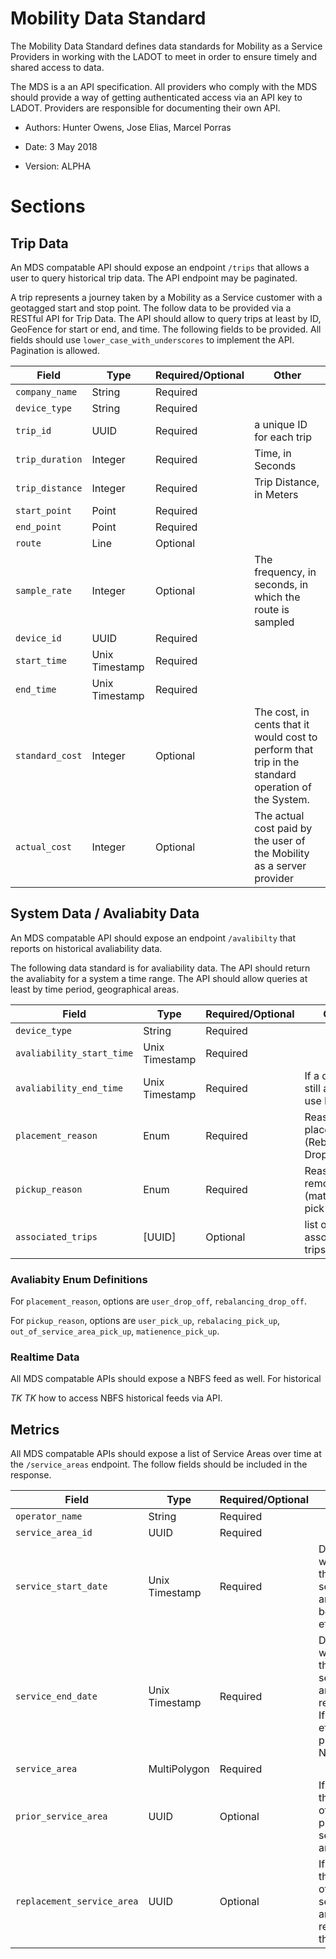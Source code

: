 # Mobility Data Standard

The Mobility Data Standard defines data standards for Mobility as a Service Providers in working with the LADOT to meet in order to ensure timely and shared access to data. 

The MDS is a an API specification. All providers who comply with the MDS should provide a way of getting authenticated access via an API key to LADOT. Providers are responsible for documenting their own API. 

* Authors: Hunter Owens, Jose Elias, Marcel Porras 

* Date: 3 May 2018 

* Version: ALPHA 

# Sections 

## Trip Data

An MDS compatable API should expose an endpoint `/trips` that allows a user to query historical trip data. The API endpoint may be paginated. 

A trip represents a journey taken by a Mobility as a Service customer with a geotagged start and stop point. The follow data to be provided via a RESTful API for Trip Data. The API should allow to query trips at least by ID, GeoFence for start or end, and time. The following fields to be provided. All fields should use `lower_case_with_underscores` to implement the API. Pagination is allowed.  

| Field | Type     | Required/Optional | Other |
| ----- | -------- | ----------------- | ----- |
| `company_name` | String | Required | |
| `device_type` | String | Required | | 
| `trip_id` | UUID | Required | a unique ID for each trip | 
| `trip_duration` | Integer | Required | Time, in Seconds | 
| `trip_distance` | Integer | Required | Trip Distance, in Meters | 
| `start_point` | Point | Required | | 
| `end_point` | Point | Required | | 
| `route` | Line | Optional | | 
| `sample_rate` | Integer | Optional | The frequency, in seconds, in which the route is sampled | 
| `device_id` | UUID | Required | | 
| `start_time` | Unix Timestamp | Required | | 
| `end_time` | Unix Timestamp | Required | |
| `standard_cost` | Integer | Optional | The cost, in cents that it would cost to perform that trip in the standard operation of the System. | 
| `actual_cost` | Integer | Optional | The actual cost paid by the user of the Mobility as a server provider | 


## System Data / Avaliabity Data 

An MDS compatable API should expose an endpoint `/avalibilty` that reports on historical avaliability data. 

The following data standard is for avaliability data. The API should return the avaliabity for a system a time range. The API should allow queries at least by time period, geographical areas. 

| Field | Type | Required/Optional | Other | 
| ----- | ---- | ----------------- | ----- | 
| `device_type` | String | Required | | 
| `avaliability_start_time` | Unix Timestamp | Required | | 
| `avaliability_end_time` | Unix Timestamp | Required | If a device is still avalible, use NaN  | 
| `placement_reason` | Enum | Required | Reason for placement (Rebalancing, Drop off, etc) | 
| `pickup_reason` | Enum | Required | Reason for removal (matience, pick up) | 
| `associated_trips` | [UUID] | Optional | list of associated trips | 


### Avaliabity Enum Definitions 
For `placement_reason`, options are `user_drop_off`, `rebalancing_drop_off`. 

For `pickup_reason`, options are `user_pick_up`, `rebalacing_pick_up`, `out_of_service_area_pick_up`, `matienence_pick_up`. 

### Realtime Data
All MDS compatable APIs should expose a NBFS feed as well. For historical 

_TK TK_ how to access NBFS historical feeds via API. 

## Metrics 

All MDS compatable APIs should expose a list of Service Areas over time at the `/service_areas` endpoint. The follow fields should be included in the response. 

| Field | Type | Required/Optional | Other | 
| ----- | ---- | ----------------- | ----- | 
| `operator_name` | String | Required |  |
| `service_area_id` | UUID | Required |  | 
| `service_start_date` | Unix Timestamp | Required | Date at which this service area became effective | 
| `service_end_date` | Unix Timestamp | Required | Date at which this service area was replaced. If current effictive, place NaN | 
| `service_area` | MultiPolygon | Required | | 
| `prior_service_area` | UUID | Optional | If exists, the UUID of the prior service area. | 
| `replacement_service_area` | UUID | Optional | If exists, the UUID of the service area that replaced this one | 